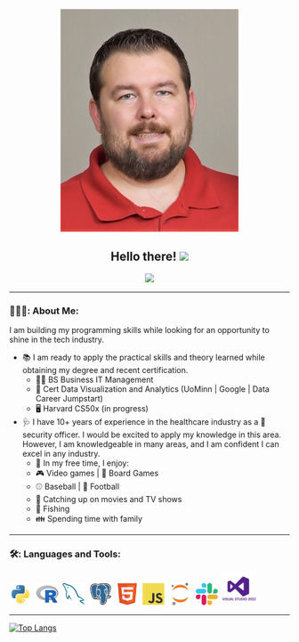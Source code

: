 <div id="header" align="center">
  <img src="https://github.com/two-suns/html-resume/blob/main/Assets/Images/Headshot.jpg" width="320" height="400"/>
  <div id="greeting">
    <h2>
      Hello there!
      <img src="https://media.giphy.com/media/hvRJCLFzcasrR4ia7z/giphy.gif" width="30px"/>
    </h2>
  </div>
  <div align="center">
  <img src="https://media2.giphy.com/media/xTiIztXKREZGxTOUTe/giphy.gif?cid=ecf05e476g70xk7nks4e3m5uj1xab99k117exaudwgotrhjk&ep=v1_gifs_search&rid=giphy.gif&ct=g" width="400"/>
  </div>
</div>

---

### 🧑🏻‍💻: About Me:
I am building my programming skills while looking for an opportunity to shine in the tech industry.
- :books: I am ready to apply the practical skills and theory learned while obtaining my degree and recent certification.
    - 👨‍🎓 BS Business IT Management
    - 📜 Cert Data Visualization and Analytics (UoMinn | Google | Data Career Jumpstart)
    - 🖥️ Harvard CS50x (in progress)
- :stethoscope: I have 10+ years of experience in the healthcare industry as a 👮 security officer. I would be excited to apply my knowledge in this area. However, I am knowledgeable in many areas, and I am confident I can excel in any industry.
    - 🧩 In my free time, I enjoy:
    - 🎮 Video games | 🎲 Board Games
    - ⚾ Baseball | 🏈 Football
    - 🎥 Catching up on movies and TV shows
    - 🎣 Fishing
    - 👪 Spending time with family

---

### 🛠️: Languages and Tools:
<div>
  <img src="https://github.com/devicons/devicon/blob/master/icons/python/python-original.svg" width="40" height="40"/>&nbsp;
  <img src="https://github.com/devicons/devicon/blob/master/icons/r/r-original.svg" width="40" height="40"/>&nbsp;
  <img src="https://github.com/devicons/devicon/blob/master/icons/mysql/mysql-original.svg" width="40" height="40"/>&nbsp;
  <img src="https://github.com/devicons/devicon/blob/master/icons/postgresql/postgresql-original.svg" width="40" height="40"/>&nbsp;
  <img src="https://github.com/devicons/devicon/blob/master/icons/html5/html5-original.svg" width="40" height="40"/>&nbsp;
  <img src="https://github.com/devicons/devicon/blob/master/icons/javascript/javascript-original.svg" width="40" height="40"/>&nbsp;
  <img src="https://github.com/devicons/devicon/blob/master/icons/jupyter/jupyter-original.svg" width="40" height="40"/>&nbsp;
  <img src="https://github.com/devicons/devicon/blob/master/icons/slack/slack-original.svg" width="40" height="40"/>&nbsp;
  <img src="https://github.com/devicons/devicon/blob/master/icons/visualstudio/visualstudio-plain-wordmark.svg" width="60" height="60"/>&nbsp;
</div>

---

[![Top Langs](https://github-readme-stats.vercel.app/api/top-langs/?username=two-suns&layout=compact&theme=vision-friendly-dark)](https://github.com/anuraghazra/github-readme-stats)
